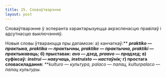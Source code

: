```yaml
---
title: 25. Словаўтварэнне
layout: post
---
```



Словаўтварэнне ў эсперанта характарызуецца акрэсленасцю правілаў і
адсутнасцю выключэнняў.

Новыя словы ўтвараюцца пры дапамозе: а) канчаткаў:** ***praktiko* —
*практыка, praktika* — *практычны, praktike* — *практычна, praktiki*
— *практыкаваць;* б) прыставак:** ***avo* — *дзед, praavo* —
*прадзед;* в) суфіксаў:** ***instrui* — *навучаць, instruisto*
— *настаўнік;* г) простага словаскладання:** ***kulturo* —
*культура, palaco* — *палац, kulturpalaco* — *палац культуры.*

